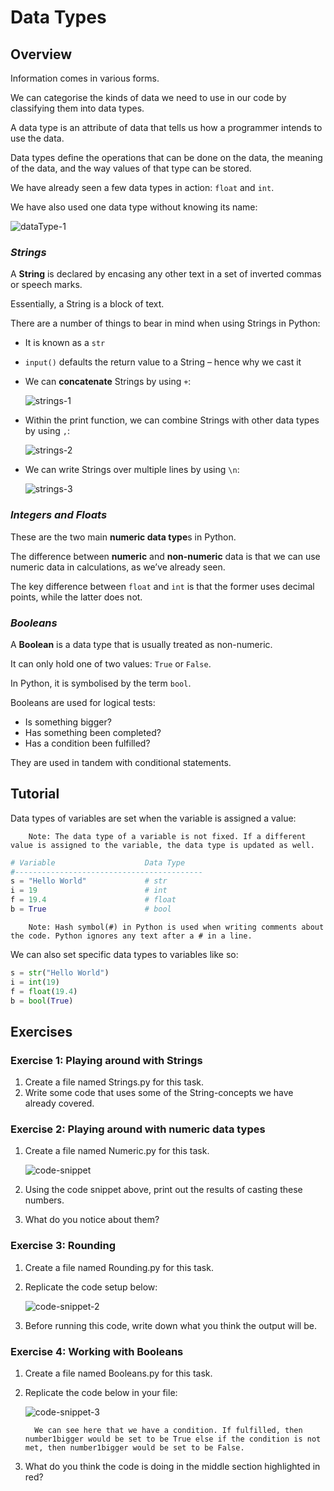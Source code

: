 # Data Types

## Overview
Information comes in various forms. 

We can categorise the kinds of data we need to use in our code by classifying them into data types.

A data type is an attribute of data that tells us how a programmer intends to use the data.

Data types define the operations that can be done on the data, the meaning of the data, and the way values of that type can be stored.

We have already seen a few data types in action: `float` and `int`.

We have also used one data type without knowing its name:

![dataType-1](https://imgur.com/otdhpzJ.png)

### ***Strings***
A **String** is declared by encasing any other text in a set of inverted commas or speech marks.

Essentially, a String is a block of text.

There are a number of things to bear in mind when using Strings in Python:

- It is known as a `str`
- `input()` defaults the return value to a String – hence why we cast it
- We can **concatenate** Strings by using `+`:

    ![strings-1](https://imgur.com/ZtojH1M.png)

- Within the print function, we can combine Strings with other data types by using `,`:

    ![strings-2](https://imgur.com/5YYkxem.png)

- We can write Strings over multiple lines by using `\n`:

    ![strings-3](https://imgur.com/V1JSEcY.png)

### ***Integers and Floats***
These are the two main **numeric data type**s in Python.

The difference between **numeric** and **non-numeric** data is that we can use numeric data in calculations, as we’ve already seen.

The key difference between `float` and `int` is that the former uses decimal points, while the latter does not.

### ***Booleans***
A **Boolean** is a data type that is usually treated as non-numeric. 

It can only hold one of two values: `True` or `False`. 

In Python, it is symbolised by the term `bool`.

Booleans are used for logical tests:

- Is something bigger?
- Has something been completed?
- Has a condition been fulfilled?

They are used in tandem with conditional statements.

## Tutorial

Data types of variables are set when the variable is assigned a value:

        Note: The data type of a variable is not fixed. If a different value is assigned to the variable, the data type is updated as well. 

```Python
# Variable                    Data Type
#------------------------------------------
s = "Hello World"             # str
i = 19                        # int
f = 19.4                      # float
b = True                      # bool
```
        Note: Hash symbol(#) in Python is used when writing comments about the code. Python ignores any text after a # in a line.

We can also set specific data types to variables like so:

```Python
s = str("Hello World")
i = int(19)
f = float(19.4)
b = bool(True)
```

## Exercises

### Exercise 1: Playing around with Strings

1. Create a file named Strings.py for this task.
2. Write some code that uses some of the String-concepts we have already covered.

### Exercise 2: Playing around with numeric data types

1. Create a file named Numeric.py for this task.

    ![code-snippet](https://imgur.com/uACiMPo.png)

2. Using the code snippet above, print out the results of casting these numbers.
3. What do you notice about them?

### Exercise 3: Rounding

1. Create a file named Rounding.py for this task.
2. Replicate the code setup below:

    ![code-snippet-2](https://imgur.com/Z5vFHm3.png)

3. Before running this code, write down what you think the output will be.

### Exercise 4: Working with Booleans

1. Create a file named Booleans.py for this task.
2. Replicate the code below in your file:

    ![code-snippet-3](https://imgur.com/UYsLeUE.png)

         We can see here that we have a condition. If fulfilled, then number1bigger would be set to be True else if the condition is not met, then number1bigger would be set to be False.

3. What do you think the code is doing in the middle section highlighted in red?
